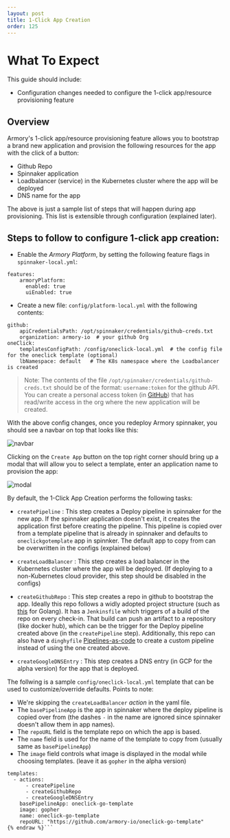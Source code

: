 ```yaml
---
layout: post
title: 1-Click App Creation
order: 125
---
```


# What To Expect
This guide should include:
- Configuration changes needed to configure the 1-click app/resource provisioning feature

## Overview
Armory's 1-click app/resource provisioning feature allows you to bootstrap a brand new application and provision the following resources for the app with the click of a button:
- Github Repo
- Spinnaker application
- Loadbalancer (service) in the Kubernetes cluster where the app will be deployed
- DNS name for the app

The above is just a sample list of steps that will happen during  app provisioning. This list is extensible through configuration (explained later).

## Steps to follow to configure 1-click app creation:

- Enable the *Armory Platform*, by setting the following feature flags in `spinnaker-local.yml`:
```
features:
    armoryPlatform:
      enabled: true
      uiEnabled: true
```

- Create a new file: `config/platform-local.yml` with the following contents:
```
github:
    apiCredentialsPath: /opt/spinnaker/credentials/github-creds.txt
    organization: armory-io  # your github Org
oneClick:
    templatesConfigPath: /config/oneclick-local.yml  # the config file for the oneclick template (optional)
    lbNamespace: default   # The K8s namespace where the Loadbalancer is created
```

> Note: The contents of the file `/opt/spinnaker/credentials/github-creds.txt` should be of the format: `username:token` for the github API. You can create a personal access token (in  [GitHub](https://github.com/settings/tokens)) that has read/write access in the org where the new application will be created.


With the above config changes, once you redeploy Armory spinnaker, you should see a navbar on top that looks like this:

![navbar](http://f.cl.ly/items/0P0u2v2J3l3f103Z2N0e/navbar.png)

Clicking on the `Create App` button on the top right corner should bring up a modal that will allow you to select a template, enter an application name to provision the app:

![modal](http://f.cl.ly/items/1D3D0y2y1Z3C0w29253L/1-click-modal.png)

By default, the 1-Click App Creation performs the following tasks:
- `createPipeline` : This step creates a Deploy pipeline in spinnaker for the new app. If the spinnaker application doesn't exist, it creates the application first before creating the pipeline. This pipeline is copied over from a template pipeline that is already in spinnaker and defaults to `oneclickgotemplate` app in spinnker. The default app to copy from can be overwritten in the configs (explained below)
  
- `createLoadBalancer` : This step creates a load balancer in the Kubernetes cluster where the app will be deployed. (If deploying to a non-Kubernetes cloud provider, this step should be disabled in the configs)

- `createGithubRepo` : This step creates a repo in github to bootstrap the app. Ideally this repo follows a widly adopted project structure (such as [this](https://github.com/golang-standards/project-layout) for Golang). It has a `Jenkinsfile` which triggers of a build of the repo on every check-in. That build can push an artifact to a repository (like docker hub), which can be the trigger for the Deploy pipeline created above (in the `createPipeline` step). Additionally, this repo can also have a `dinghyfile` [Pipelines-as-code](http://docs.armory.io/user-guides/dinghy) to create a custom pipeline instead of using the one created above.

- `createGoogleDNSEntry` : This step creates a DNS entry (in GCP for the alpha version) for the app that is deployed.

The follwing is a sample `config/oneclick-local.yml` template that can be used to customize/override defaults. Points to note:
- We're skipping the `createLoadBalancer` _action_ in the yaml file.
- The `basePipelineApp` is the app in spinnaker where the deploy pipeline is copied over from (the dashes `-` in the name are ignored since spinnaker doesn't allow them in app names).
- The `repoURL` field is the template repo on which the app is based.
- The `name` field is used for the name of the template to copy from (usually same as `basePipelineApp`)
- The `image` field controls what image is displayed in the modal while choosing templates. (leave it as `gopher` in the alpha version)

```{% raw %}
templates: 
  - actions: 
      - createPipeline
      - createGithubRepo
      - createGoogleDNSEntry
    basePipelineApp: oneclick-go-template
    image: gopher
    name: oneclick-go-template
    repoURL: "https://github.com/armory-io/oneclick-go-template"
{% endraw %}```